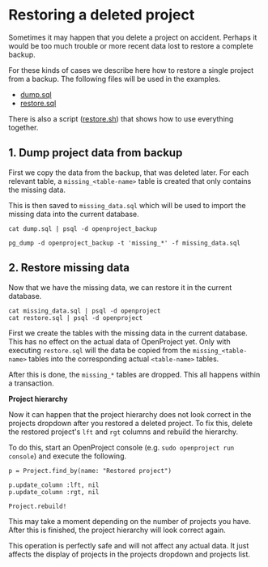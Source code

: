 # Restoring a deleted project

Sometimes it may happen that you delete a project on accident.
Perhaps it would be too much trouble or more recent data lost to restore a complete backup.

For these kinds of cases we describe here how to restore a single project from a backup.
The following files will be used in the examples.

* [dump.sql](./dump.sql)
* [restore.sql](./restore.sql)

There is also a script ([restore.sh](./restore.sh)) that shows how to use everything together.

## 1. Dump project data from backup

First we copy the data from the backup, that was deleted later.
For each relevant table, a `missing_<table-name>` table is created
that only contains the missing data.

This is then saved to `missing_data.sql` which will be used to import
the missing data into the current database.

```
cat dump.sql | psql -d openproject_backup

pg_dump -d openproject_backup -t 'missing_*' -f missing_data.sql
```

## 2. Restore missing data

Now that we have the missing data, we can restore it in the current database.

```
cat missing_data.sql | psql -d openproject
cat restore.sql | psql -d openproject
```

First we create the tables with the missing data in the current database.
This has no effect on the actual data of OpenProject yet.
Only with executing `restore.sql` will the data be copied from the `missing_<table-name>` tables
into the corresponding actual `<table-name>` tables.

After this is done, the `missing_*` tables are dropped.
This all happens within a transaction.

**Project hierarchy**

Now it can happen that the project hierarchy does not look correct in the projects dropdown after
you restored a deleted project. To fix this, delete the restored project's `lft` and `rgt` columns
and rebuild the hierarchy.

To do this, start an OpenProject console (e.g. `sudo openproject run console`) and execute the following.

```
p = Project.find_by(name: "Restored project")

p.update_column :lft, nil
p.update_column :rgt, nil

Project.rebuild!
```

This may take a moment depending on the number of projects you have.
After this is finished, the project hierarchy will look correct again.

This operation is perfectly safe and will not affect any actual data.
It just affects the display of projects in the projects dropdown and projects list.
